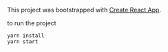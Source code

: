 This project was bootstrapped with [Create React App](https://github.com/facebookincubator/create-react-app).

to run the project

```
yarn install
yarn start
```

